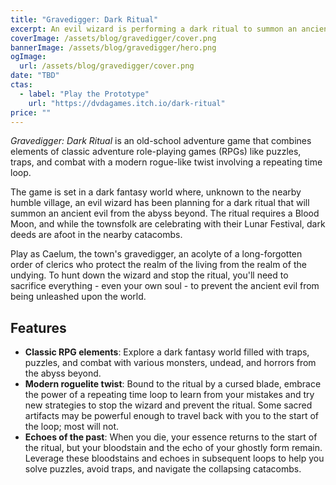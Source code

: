 ```yaml
---
title: "Gravedigger: Dark Ritual"
excerpt: An evil wizard is performing a dark ritual to summon an ancient evil. Only the gravedigger, a member of a forgotten cleric order, can stop him.
coverImage: /assets/blog/gravedigger/cover.png
bannerImage: /assets/blog/gravedigger/hero.png
ogImage:
  url: /assets/blog/gravedigger/cover.png
date: "TBD"
ctas:
  - label: "Play the Prototype"
    url: "https://dvdagames.itch.io/dark-ritual"
price: ""
---
```


_Gravedigger: Dark Ritual_ is an old-school adventure game that combines elements of classic adventure role-playing games (RPGs) like puzzles, traps, and combat with a modern rogue-like twist involving a repeating time loop.

The game is set in a dark fantasy world where, unknown to the nearby humble village, an evil wizard has been planning for a dark ritual that will summon an ancient evil from the abyss beyond. The ritual requires a Blood Moon, and while the townsfolk are celebrating with their Lunar Festival, dark deeds are afoot in the nearby catacombs.

Play as Caelum, the town's gravedigger, an acolyte of a long-forgotten order of clerics who protect the realm of the living from the realm of the undying. To hunt down the wizard and stop the ritual, you'll need to sacrifice everything - even your own soul - to prevent the ancient evil from being unleashed upon the world.

## Features

- **Classic RPG elements**: Explore a dark fantasy world filled with traps, puzzles, and combat with various monsters, undead, and horrors from the abyss beyond.
- **Modern roguelite twist**: Bound to the ritual by a cursed blade, embrace the power of a repeating time loop to learn from your mistakes and try new strategies to stop the wizard and prevent the ritual. Some sacred artifacts may be powerful enough to travel back with you to the start of the loop; most will not.
- **Echoes of the past**: When you die, your essence returns to the start of the ritual, but your bloodstain and the echo of your ghostly form remain. Leverage these bloodstains and echoes in subsequent loops to help you solve puzzles, avoid traps, and navigate the collapsing catacombs.